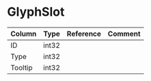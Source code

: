 # GlyphSlot

| Column | Type | Reference | Comment |
|--------|------|-----------|---------|
|ID|int32|||
|Type|int32|||
|Tooltip|int32|||
